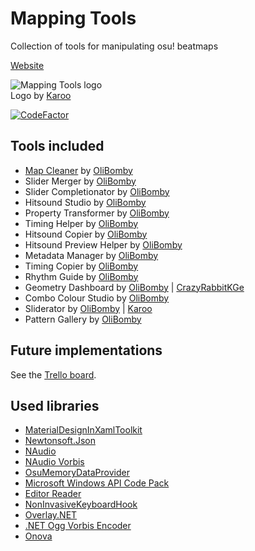 # Mapping Tools
Collection of tools for manipulating osu! beatmaps

[Website](https://mappingtools.github.io/)


<p align="left">
  <img src="https://i.imgur.com/7JqvlNY.png" alt="Mapping Tools logo"/>
  <br/>Logo by <a href="https://osu.ppy.sh/users/1882522">Karoo</a>
</p>

[![CodeFactor](https://www.codefactor.io/repository/github/olibomby/mapping_tools/badge/master)](https://www.codefactor.io/repository/github/olibomby/mapping_tools/overview/master)

## Tools included
- [Map Cleaner](https://github.com/OliBomby/Map-Cleaner) by [OliBomby](https://github.com/OliBomby) 
- Slider Merger by [OliBomby](https://github.com/OliBomby) 
- Slider Completionator by [OliBomby](https://github.com/OliBomby) 
- Hitsound Studio by [OliBomby](https://github.com/OliBomby) 
- Property Transformer by [OliBomby](https://github.com/OliBomby) 
- Timing Helper by [OliBomby](https://github.com/OliBomby) 
- Hitsound Copier by [OliBomby](https://github.com/OliBomby) 
- Hitsound Preview Helper by [OliBomby](https://github.com/OliBomby) 
- Metadata Manager by [OliBomby](https://github.com/OliBomby)
- Timing Copier by [OliBomby](https://github.com/OliBomby)
- Rhythm Guide by [OliBomby](https://github.com/OliBomby)
- Geometry Dashboard by [OliBomby](https://github.com/OliBomby) | [CrazyRabbitKGe](https://github.com/CrazyRabbitKGe)
- Combo Colour Studio by [OliBomby](https://github.com/OliBomby)
- Sliderator by [OliBomby](https://github.com/OliBomby) | [Karoo](https://github.com/Karoo13)
- Pattern Gallery by [OliBomby](https://github.com/OliBomby)

## Future implementations
See the [Trello board](https://trello.com/b/iTmmw3eP/mapping-tools).

## Used libraries
- [MaterialDesignInXamlToolkit](https://github.com/MaterialDesignInXAML/MaterialDesignInXamlToolkit)
- [Newtonsoft.Json](https://github.com/JamesNK/Newtonsoft.Json)
- [NAudio](https://github.com/naudio/NAudio)
- [NAudio Vorbis](https://github.com/naudio/Vorbis)
- [OsuMemoryDataProvider](https://github.com/Piotrekol)
- [Microsoft Windows API Code Pack](https://github.com/aybe/Windows-API-Code-Pack-1.1)
- [Editor Reader](https://github.com/Karoo13/EditorReader)
- [NonInvasiveKeyboardHook](https://github.com/kfirprods/NonInvasiveKeyboardHook)
- [Overlay.NET](https://github.com/lolp1/Overlay.NET)
- [.NET Ogg Vorbis Encoder](https://github.com/SteveLillis/.NET-Ogg-Vorbis-Encoder)
- [Onova](https://github.com/Tyrrrz/Onova)

